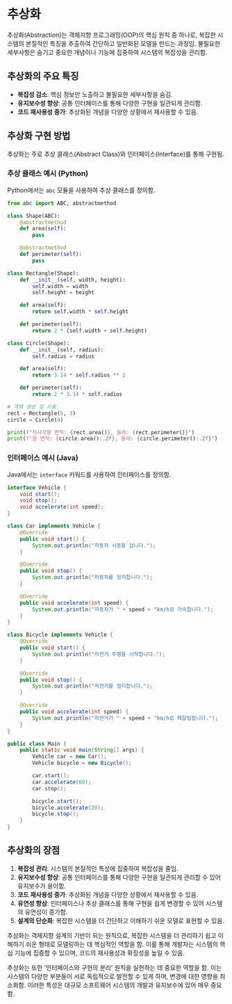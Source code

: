 # 추상화

추상화(Abstraction)는 객체지향 프로그래밍(OOP)의 핵심 원칙 중 하나로, 복잡한 시스템의 본질적인 특징을 추출하여 간단하고 일반화된 모델을 만드는 과정임. 불필요한 세부사항은 숨기고 중요한 개념이나 기능에 집중하여 시스템의 복잡성을 관리함.

## 추상화의 주요 특징

- **복잡성 감소**: 핵심 정보만 노출하고 불필요한 세부사항을 숨김.
- **유지보수성 향상**: 공통 인터페이스를 통해 다양한 구현을 일관되게 관리함.
- **코드 재사용성 증가**: 추상화된 개념을 다양한 상황에서 재사용할 수 있음.

## 추상화 구현 방법

추상화는 주로 추상 클래스(Abstract Class)와 인터페이스(Interface)를 통해 구현됨.

### 추상 클래스 예시 (Python)

Python에서는 `abc` 모듈을 사용하여 추상 클래스를 정의함.

```python
from abc import ABC, abstractmethod

class Shape(ABC):
    @abstractmethod
    def area(self):
        pass

    @abstractmethod
    def perimeter(self):
        pass

class Rectangle(Shape):
    def __init__(self, width, height):
        self.width = width
        self.height = height

    def area(self):
        return self.width * self.height

    def perimeter(self):
        return 2 * (self.width + self.height)

class Circle(Shape):
    def __init__(self, radius):
        self.radius = radius

    def area(self):
        return 3.14 * self.radius ** 2

    def perimeter(self):
        return 2 * 3.14 * self.radius

# 객체 생성 및 사용
rect = Rectangle(5, 3)
circle = Circle(4)

print(f"직사각형 면적: {rect.area()}, 둘레: {rect.perimeter()}")
print(f"원 면적: {circle.area():.2f}, 둘레: {circle.perimeter():.2f}")
```

### 인터페이스 예시 (Java)

Java에서는 `interface` 키워드를 사용하여 인터페이스를 정의함.

```java
interface Vehicle {
    void start();
    void stop();
    void accelerate(int speed);
}

class Car implements Vehicle {
    @Override
    public void start() {
        System.out.println("자동차 시동을 겁니다.");
    }

    @Override
    public void stop() {
        System.out.println("자동차를 정지합니다.");
    }

    @Override
    public void accelerate(int speed) {
        System.out.println("자동차가 " + speed + "km/h로 가속합니다.");
    }
}

class Bicycle implements Vehicle {
    @Override
    public void start() {
        System.out.println("자전거 주행을 시작합니다.");
    }

    @Override
    public void stop() {
        System.out.println("자전거를 정지합니다.");
    }

    @Override
    public void accelerate(int speed) {
        System.out.println("자전거가 " + speed + "km/h로 페달링합니다.");
    }
}

public class Main {
    public static void main(String[] args) {
        Vehicle car = new Car();
        Vehicle bicycle = new Bicycle();

        car.start();
        car.accelerate(60);
        car.stop();

        bicycle.start();
        bicycle.accelerate(20);
        bicycle.stop();
    }
}
```

## 추상화의 장점

1. **복잡성 관리**: 시스템의 본질적인 특성에 집중하여 복잡성을 줄임.
2. **유지보수성 향상**: 공통 인터페이스를 통해 다양한 구현을 일관되게 관리할 수 있어 유지보수가 용이함.
3. **코드 재사용성 증가**: 추상화된 개념을 다양한 상황에서 재사용할 수 있음.
4. **유연성 향상**: 인터페이스나 추상 클래스를 통해 구현을 쉽게 변경할 수 있어 시스템의 유연성이 증가함.
5. **설계의 단순화**: 복잡한 시스템을 더 간단하고 이해하기 쉬운 모델로 표현할 수 있음.

추상화는 객체지향 설계의 기반이 되는 원칙으로, 복잡한 시스템을 더 관리하기 쉽고 이해하기 쉬운 형태로 모델링하는 데 핵심적인 역할을 함. 이를 통해 개발자는 시스템의 핵심 기능에 집중할 수 있으며, 코드의 재사용성과 확장성을 높일 수 있음.

추상화는 또한 '인터페이스와 구현의 분리' 원칙을 실현하는 데 중요한 역할을 함. 이는 시스템의 다양한 부분들이 서로 독립적으로 발전할 수 있게 하며, 변경에 대한 영향을 최소화함. 이러한 특성은 대규모 소프트웨어 시스템의 개발과 유지보수에 있어 매우 중요함.
